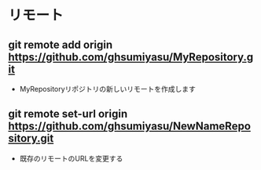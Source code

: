 # リモート

## git remote add origin https://github.com/ghsumiyasu/MyRepository.git
- MyRepositoryリポジトリの新しいリモートを作成します
## git remote set-url origin https://github.com/ghsumiyasu/NewNameRepository.git
- 既存のリモートのURLを変更する

